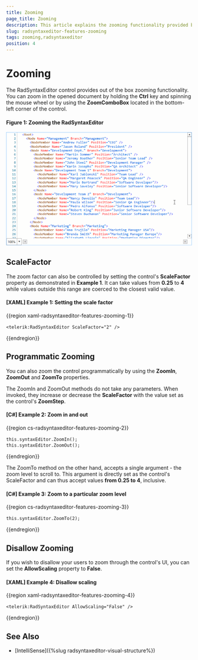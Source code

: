 ```yaml
---
title: Zooming
page_title: Zooming
description: This article explains the zooming functionality provided by the RadSyntaxEditor control.
slug: radsyntaxeditor-features-zooming
tags: zooming,radsyntaxeditor
position: 4
---
```


# Zooming

The RadSyntaxEditor control provides out of the box zooming functionality. You can zoom in the opened document by holding the **Ctrl** key and spinning the mouse wheel or by using the **ZoomComboBox** located in the bottom-left corner of the control.

#### __Figure 1: Zooming the RadSyntaxEditor__
![Zooming the RadSyntaxEditor](images/syntaxeditor-zooming.gif)

## ScaleFactor

The zoom factor can also be controlled by setting the control's **ScaleFactor** property as demonstrated in **Example 1**. It can take values from **0.25** to **4** while values outside this range are coerced to the closest valid value.

#### __[XAML] Example 1: Setting the scale factor__
{{region xaml-radsyntaxeditor-features-zooming-1}}
    
    <telerik:RadSyntaxEditor ScaleFactor="2" />
{{endregion}}

## Programmatic Zooming

You can also zoom the control programmatically by using the **ZoomIn**, **ZoomOut** and **ZoomTo** properties.

The ZoomIn and ZoomOut methods do not take any parameters. When invoked, they increase or decrease the **ScaleFactor** with the value set as the control's **ZoomStep**.

#### __[C#] Example 2: Zoom in and out__
{{region cs-radsyntaxeditor-features-zooming-2}}
    
    this.syntaxEditor.ZoomIn();
    this.syntaxEditor.ZoomOut();
{{endregion}}

The ZoomTo method on the other hand, accepts a single argument - the zoom level to scroll to. This argument is directly set as the control's ScaleFactor and can thus accept values **from 0.25 to 4**, inclusive.

#### __[C#] Example 3: Zoom to a particular zoom level__
{{region cs-radsyntaxeditor-features-zooming-3}}
    
    this.syntaxEditor.ZoomTo(2);
{{endregion}}

## Disallow Zooming

If you wish to disallow your users to zoom through the control's UI, you can set the **AllowScaling** property to **False**.

#### __[XAML] Example 4: Disallow scaling__
{{region xaml-radsyntaxeditor-features-zooming-4}}
    
    <telerik:RadSyntaxEditor AllowScaling="False" />
{{endregion}}

## See Also

* [IntelliSense]({%slug radsyntaxeditor-visual-structure%})